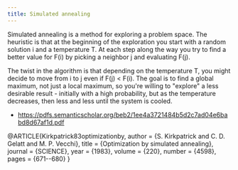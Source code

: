 ```yaml
---
title: Simulated annealing
---
```

Simulated annealing is a method for exploring
a problem space. The heuristic is that at the
beginning of the exploration you start with a
random solution i and a temperature T. At each
step along the way you try to find a better
value for F(i) by picking a neighbor j and
evaluating F(j).

The twist in the algorithm is that depending on
the temperature T, you might decide to move
from i to j even if F(j) < F(i). The goal is to
find a global maximum, not just a local maximum,
so you're willing to "explore" a less desirable
result - initially with a high probability, but
as the temperature decreases, then less and less
until the system is cooled.

* https://pdfs.semanticscholar.org/beb2/1ee4a3721484b5d2c7ad04e6babd8d67af1d.pdf

@ARTICLE{Kirkpatrick83optimizationby,
    author = {S. Kirkpatrick and C. D. Gelatt and M. P. Vecchi},
    title = {Optimization by simulated annealing},
    journal = {SCIENCE},
    year = {1983},
    volume = {220},
    number = {4598},
    pages = {671--680}
}
